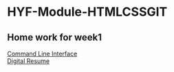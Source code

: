 # HYF-Module-HTMLCSSGIT

<!DOCTYPE html>
<html>
  <body>
    <h2>Home work for week1</h2>
    <a href="https://madyannassar.github.io/HYF-Module-HTMLCSSGIT/WEEK1/Command Line Interface.txt"> Command Line Interface</a>
    <br>
    <a href="https://madyannassar.github.io/HYF-Module-HTMLCSSGIT/WEEK1/digital_resume.html"> Digital Resume</a>
  </body>
  </html>
